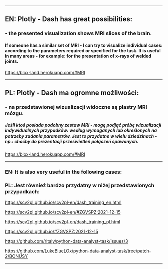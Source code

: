 <hr>

## EN:  Plotly - Dash has great possibilities:

### - the presented visualization shows MRI slices of the brain. 

#### If someone has a similar set of MRI - I can try to visualize individual cases: according to the parameters required or specified for the task. It is useful in many areas - for example: for the presentation of x-rays of welded joints.
https://blox-land.herokuapp.com/#MRI

<hr>

## PL:  Plotly - Dash ma ogromne możliwości: 
### - na przedstawionej wizualizacji widoczne są plastry MRI mózgu. 
##### Jeśli ktoś posiada podobny zestaw MRI - mogę podjąć próbę wizualizacji indywidualnych przypadków: według wymaganych lub określonych na potrzeby zadania parametrów. Jest to przydatne w wielu dziedzinach - np.: choćby do prezentacji prześwietleń połączeń spawanych.
https://blox-land.herokuapp.com/#MRI

<hr>

### EN:  It is also very useful in the following cases:
### PL:  Jest również bardzo przydatny w niżej przedstawionych przypadkach:

https://scv2pl.github.io/scv2pl-en/dash_training_en.html

https://scv2pl.github.io/scv2pl-en/#ZGVSPZ:2021-12-15

https://scv2pl.github.io/scv2pl-en/dash_training_pl.html

https://scv2pl.github.io/#ZGVSPZ:2021-12-15

https://github.com/ritaly/python-data-analyst-task/issues/3

https://github.com/LukeBlueLOx/python-data-analyst-task/tree/patch-2/BONUSY

<hr>
